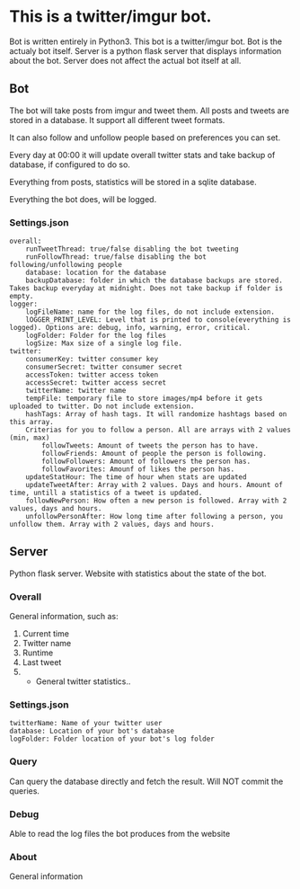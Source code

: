 # This is a twitter/imgur bot.
Bot is written entirely in Python3.
This bot is a twitter/imgur bot.
Bot is the actualy bot itself.
Server is a python flask server that displays information about the bot.
Server does not affect the actual bot itself at all.

## Bot
The bot will take posts from imgur and tweet them.
All posts and tweets are stored in a database.
It support all different tweet formats.

It can also follow and unfollow people based on preferences you can set.

Every day at 00:00 it will update overall twitter stats and take backup of database, if configured to do so.

Everything from posts, statistics will be stored in a sqlite database.

Everything the bot does, will be logged.

### Settings.json
    overall:
        runTweetThread: true/false disabling the bot tweeting
        runFollowThread: true/false disabling the bot following/unfollowing people
        database: location for the database
        backupDatabase: folder in which the database backups are stored. Takes backup everyday at midnight. Does not take backup if folder is empty.
    logger:
        logFileName: name for the log files, do not include extension.
        lOGGER_PRINT_LEVEL: Level that is printed to console(everything is logged). Options are: debug, info, warning, error, critical.
        logFolder: Folder for the log files
        logSize: Max size of a single log file.
    twitter:
        consumerKey: twitter consumer key
        consumerSecret: twitter consumer secret
        accessToken: twitter access token
        accessSecret: twitter access secret
        twitterName: twitter name
        tempFile: temporary file to store images/mp4 before it gets uploaded to twitter. Do not include extension.
        hashTags: Array of hash tags. It will randomize hashtags based on this array.
        Criterias for you to follow a person. All are arrays with 2 values (min, max)
            followTweets: Amount of tweets the person has to have.
            followFriends: Amount of people the person is following.
            followFollowers: Amount of followers the person has.
            followFavorites: Amounf of likes the person has.
        updateStatHour: The time of hour when stats are updated
        updateTweetAfter: Array with 2 values. Days and hours. Amount of time, untill a statistics of a tweet is updated.
        followNewPerson: How often a new person is followed. Array with 2 values, days and hours.
        unfollowPersonAfter: How long time after following a person, you unfollow them. Array with 2 values, days and hours.

## Server
Python flask server.
Website with statistics about the state of the bot.

### Overall
General information, such as:

1. Current time
2. Twitter name
3. Runtime
4. Last tweet
5. + General twitter statistics..

### Settings.json
    twitterName: Name of your twitter user
    database: Location of your bot's database
    logFolder: Folder location of your bot's log folder

### Query
Can query the database directly and fetch the result.
Will NOT commit the queries.

### Debug
Able to read the log files the bot produces from the website

### About
General information
